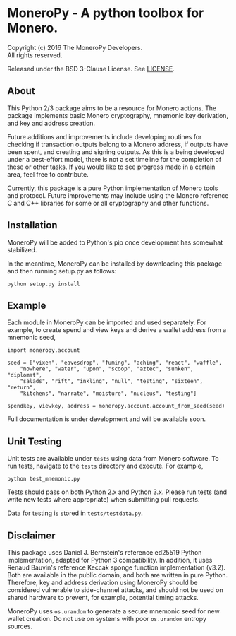 # MoneroPy - A python toolbox for Monero.

Copyright (c) 2016 The MoneroPy Developers.  
All rights reserved.

Released under the BSD 3-Clause License. See [LICENSE](LICENSE).

## About

This Python 2/3 package aims to be a resource for Monero actions. The package
implements basic Monero cryptography, mnemonic key derivation, and key and
address creation.

Future additions and improvements include developing routines for checking if
transaction outputs belong to a Monero address, if outputs have been spent, and
creating and signing outputs. As this is a being developed under a best-effort
model, there is not a set timeline for the completion of these or other tasks.
If you would like to see progress made in a certain area, feel free to
contribute.

Currently, this package is a pure Python implementation of Monero tools and
protocol. Future improvements may include using the Monero reference C and C++
libraries for some or all cryptography and other functions.

## Installation

MoneroPy will be added to Python's pip once development has somewhat stabilized.

In the meantime, MoneroPy can be installed by downloading this package and then
running setup.py as follows:

    python setup.py install

## Example

Each module in MoneroPy can be imported and used separately. For example, to
create spend and view keys and derive a wallet address from a mnemonic seed,

    import moneropy.account

    seed = ["vixen", "eavesdrop", "fuming", "aching", "react", "waffle",
        "nowhere", "water", "upon", "scoop", "aztec", "sunken", "diplomat",
        "salads", "rift", "inkling", "null", "testing", "sixteen", "return",
        "kitchens", "narrate", "moisture", "nucleus", "testing"]

    spendkey, viewkey, address = moneropy.account.account_from_seed(seed)

Full documentation is under development and will be available soon.

## Unit Testing

Unit tests are available under `tests` using data from Monero software. To run
tests, navigate to the `tests` directory and execute. For example,

    python test_mnemonic.py

Tests should pass on both Python 2.x and Python 3.x. Please run tests (and write
new tests where appropriate) when submitting pull requests.

Data for testing is stored in `tests/testdata.py`.

## Disclaimer

This package uses Daniel J. Bernstein's reference ed25519 Python implementation, adapted
for Python 3 compatibility. In addition, it uses Renaud Bauvin's reference
Keccak sponge function implementation (v3.2). Both are available in the public
domain, and both are written in pure Python. Therefore, key and address
derivation using MoneroPy should be considered vulnerable to side-channel
attacks, and should not be used on shared hardware to prevent, for example,
potential timing attacks.

MoneroPy uses `os.urandom` to generate a secure mnemonic seed for new wallet
creation. Do not use on systems with poor `os.urandom` entropy sources.

